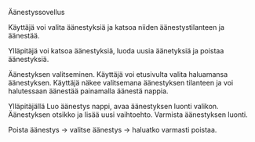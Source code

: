 
Äänestyssovellus

Käyttäjä voi valita äänestyksiä ja katsoa niiden äänestystilanteen ja äänestää.

Ylläpitäjä voi katsoa äänestyksiä, luoda uusia äänetyksiä ja poistaa äänestyksiä.

Äänestyksen valitseminen. Käyttäjä voi etusivulta valita haluamansa äänestyksen.
Käyttäjä näkee valitsemana äänestyksen tilanteen ja voi halutessaan äänestää painamalla äänestä nappia.


Ylläpitäjällä
Luo äänestys nappi, avaa äänestyksen luonti valikon. Äänestyksen otsikko ja lisää uusi vaihtoehto. Varmista äänestyksen luonti.

Poista äänestys -> valitse äänestys -> haluatko varmasti poistaa.
